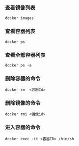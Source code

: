 ### 查看镜像列表

```shell
docker images
```

### 查看容器列表

```shell
docker ps
```

### 查看全部容器列表

```shell
docker ps -a
```

### 删除容器的命令

```shell
docker rm  <容器Id>
```

### 删除镜像的命令

```shell
docker rmi <镜像id>
```

### 进入容器的命令

```shell
docker exec -it <容器ID> /bin/sh
```



